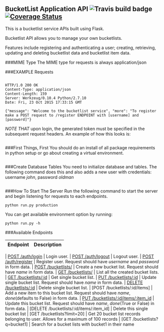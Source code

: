 BucketList Application API ![Travis build badge](https://travis-ci.org/andela-osule/bucket-list-api.svg?branch=master) [![Coverage Status](https://coveralls.io/repos/andela-osule/bucket-list-api/badge.svg?branch=master&service=github)](https://coveralls.io/github/andela-osule/bucket-list-api?branch=master)
--------------------------------------------------
This is a bucketlist service APIs built using Flask.

Bucketlist API allows you to manage your own bucketlists.

Features include registering and authenticating a user;
creating, retrieving, updating and deleting bucketlist data and bucketlist item data.

###MIME Type
The MIME type for requests is always application/json


###EXAMPLE Requests

```curl -i -H 'Accept: application/json' 'http://localhost:5000/register'

HTTP/1.0 200 OK
Content-Type: application/json
Content-Length: 159
Server: Werkzeug/0.10.4 Python/2.7.10
Date: Fri, 23 Oct 2015 17:33:15 GMT

{"message": "Welcome to the bucketlist service", "more": "To register make a POST request to /register ENDPOINT with [username] and [password]"}

```

*NOTE THAT* upon login, the generated token must be specified in the subsequent request headers. An example of how this looks is:
```Authorization: Bearer _token_
```

###First Things, First
You should do an install of all package requirements in python setup or go about creating a virtual environment. 
```pip install -r requirements.txt
```
###Create Database Tables
You need to initialize database and tables. The following command does this and also adds a new user 
with credentials: username _john_, password _oldman_
```python manage.py createdb -t
```

###How To Start The Server
Run the following command to start the server and begin listening for requests to each endpoints.
```
python run.py production
```

You can get available environment option by running:
```
python run.py -h
```

###Available Endpoints

| Endpoint | Description |
| ---- | --------- |

| [POST /auth/login](#) | Login user.
| [POST /auth/logout](#) | Logout user.
| [POST /auth/register](#) |  Register user. Request should have _username_ and _password_ in form data.
| [POST /bucketlists/](#) | Create a new bucket list. Request should have _name_ in form data.
| [GET /bucketlists/](#) | List all the created bucket lists.
| [GET /bucketlists/:id](#) | Get single bucket list.
| [PUT /bucketlists/:id](#) | Update single bucket list. Request should have _name_ in form data.
| [DELETE /bucketlists/:id](#) | Delete single bucket list.
| [POST /bucketlists/:id/items] | Add a new item to this bucket list. Request should have _name_, _done_(defaults to False) in form data.
| [PUT /bucketlists/:id/items/:item_id](#) | Update this bucket list. Request should have _name_, _done_(True or False) in form data.
| [DELETE /bucketlists/:id/items/:item_id] | Delete this single bucket list
| [GET /bucketlists?limit=20] | Get 20 bucket list records belonging to user. Allows for a maximum of 100 records
| [GET /bucketlists?q=bucket1] | Search for a bucket lists with bucket1 in their name



